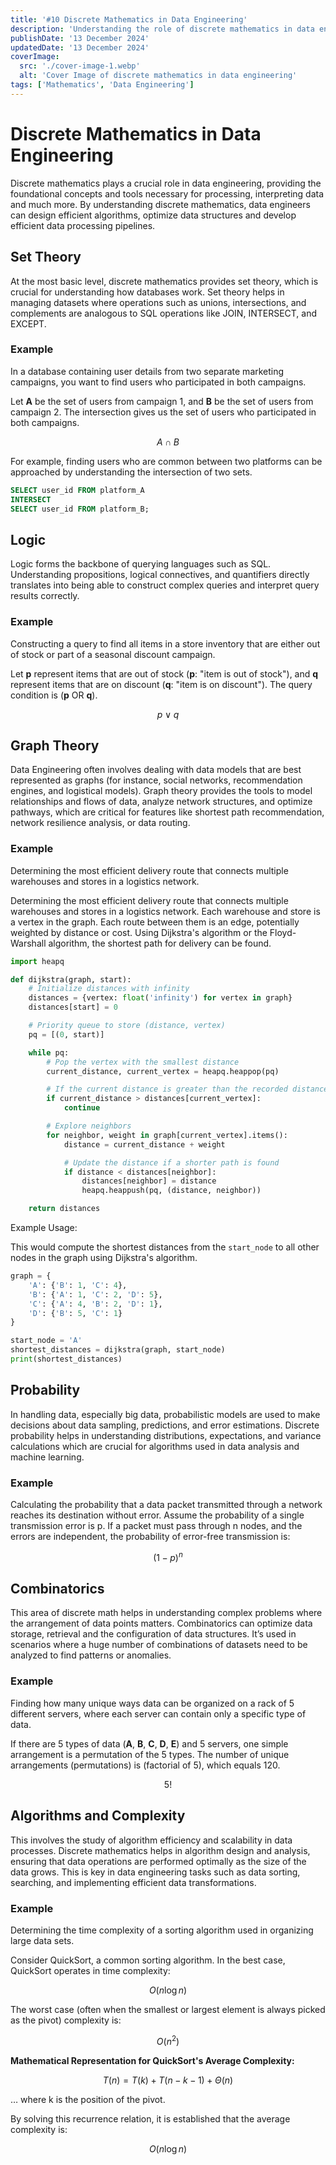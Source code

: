 ```yaml
---
title: '#10 Discrete Mathematics in Data Engineering'
description: 'Understanding the role of discrete mathematics in data engineering and its applications in data processing and analysis (with examples).'
publishDate: '13 December 2024'
updatedDate: '13 December 2024'
coverImage:
  src: './cover-image-1.webp'
  alt: 'Cover Image of discrete mathematics in data engineering'
tags: ['Mathematics', 'Data Engineering']
---
```


# Discrete Mathematics in Data Engineering

Discrete mathematics plays a crucial role in data engineering, providing the foundational concepts and tools necessary for processing, interpreting data and much more. By understanding discrete mathematics, data engineers can design efficient algorithms, optimize data structures and develop efficient data processing pipelines.

## Set Theory

At the most basic level, discrete mathematics provides set theory, which is crucial for understanding how databases work. Set theory helps in managing datasets where operations such as unions, intersections, and complements are analogous to SQL operations like JOIN, INTERSECT, and EXCEPT.

### Example

In a database containing user details from two separate marketing campaigns, you want to find users who participated in both campaigns.

Let **A** be the set of users from campaign 1, and **B** be the set of users from campaign 2. The intersection gives us the set of users who participated in both campaigns.

$$
A \cap B
$$

For example, finding users who are common between two platforms can be approached by understanding the intersection of two sets.

```sql
SELECT user_id FROM platform_A
INTERSECT
SELECT user_id FROM platform_B;
```

## Logic

Logic forms the backbone of querying languages such as SQL. Understanding propositions, logical connectives, and quantifiers directly translates into being able to construct complex queries and interpret query results correctly.

### Example

Constructing a query to find all items in a store inventory that are either out of stock or part of a seasonal discount campaign.

Let **p** represent items that are out of stock (**p**: "item is out of stock"), and **q** represent items that are on discount (**q**: "item is on discount"). The query condition is (**p** OR **q**).

$$
p \vee q
$$

## Graph Theory

Data Engineering often involves dealing with data models that are best represented as graphs (for instance, social networks, recommendation engines, and logistical models). Graph theory provides the tools to model relationships and flows of data, analyze network structures, and optimize pathways, which are critical for features like shortest path recommendation, network resilience analysis, or data routing.

### Example

Determining the most efficient delivery route that connects multiple warehouses and stores in a logistics network.

Determining the most efficient delivery route that connects multiple warehouses and stores in a logistics network. Each warehouse and store is a vertex in the graph. Each route between them is an edge, potentially weighted by distance or cost. Using Dijkstra's algorithm or the Floyd-Warshall algorithm, the shortest path for delivery can be found.

```python
import heapq

def dijkstra(graph, start):
    # Initialize distances with infinity
    distances = {vertex: float('infinity') for vertex in graph}
    distances[start] = 0

    # Priority queue to store (distance, vertex)
    pq = [(0, start)]

    while pq:
        # Pop the vertex with the smallest distance
        current_distance, current_vertex = heapq.heappop(pq)

        # If the current distance is greater than the recorded distance, skip
        if current_distance > distances[current_vertex]:
            continue

        # Explore neighbors
        for neighbor, weight in graph[current_vertex].items():
            distance = current_distance + weight

            # Update the distance if a shorter path is found
            if distance < distances[neighbor]:
                distances[neighbor] = distance
                heapq.heappush(pq, (distance, neighbor))

    return distances
```

Example Usage:

This would compute the shortest distances from the `start_node` to all other nodes in the graph using Dijkstra's algorithm.

```python
graph = {
    'A': {'B': 1, 'C': 4},
    'B': {'A': 1, 'C': 2, 'D': 5},
    'C': {'A': 4, 'B': 2, 'D': 1},
    'D': {'B': 5, 'C': 1}
}

start_node = 'A'
shortest_distances = dijkstra(graph, start_node)
print(shortest_distances)
```

## Probability

In handling data, especially big data, probabilistic models are used to make decisions about data sampling, predictions, and error estimations. Discrete probability helps in understanding distributions, expectations, and variance calculations which are crucial for algorithms used in data analysis and machine learning.

### Example

Calculating the probability that a data packet transmitted through a network reaches its destination without error. Assume the probability of a single transmission error is p. If a packet must pass through n nodes, and the errors are independent, the probability of error-free transmission is:

$$
(1 - p)^n
$$

## Combinatorics

This area of discrete math helps in understanding complex problems where the arrangement of data points matters. Combinatorics can optimize data storage, retrieval and the configuration of data structures. It’s used in scenarios where a huge number of combinations of datasets need to be analyzed to find patterns or anomalies.

### Example

Finding how many unique ways data can be organized on a rack of 5 different servers, where each server can contain only a specific type of data.

If there are 5 types of data (**A**, **B**, **C**, **D**, **E**) and 5 servers, one simple arrangement is a permutation of the 5 types. The number of unique arrangements (permutations) is (factorial of 5), which equals 120.

$$
5!
$$

## Algorithms and Complexity

This involves the study of algorithm efficiency and scalability in data processes. Discrete mathematics helps in algorithm design and analysis, ensuring that data operations are performed optimally as the size of the data grows. This is key in data engineering tasks such as data sorting, searching, and implementing efficient data transformations.

### Example

Determining the time complexity of a sorting algorithm used in organizing large data sets.

Consider QuickSort, a common sorting algorithm. In the best case, QuickSort operates in time complexity:

$$
O(n \log n)
$$

The worst case (often when the smallest or largest element is always picked as the pivot) complexity is:

$$
O(n^2)
$$

**Mathematical Representation for QuickSort's Average Complexity:**

$$
T(n) = T(k) + T(n-k-1) + \Theta(n)
$$

… where k is the position of the pivot.

By solving this recurrence relation, it is established that the average complexity is:

$$
O(n \log n)
$$
